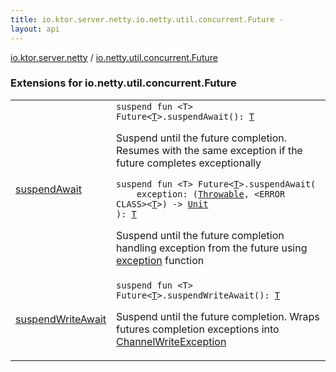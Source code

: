 ```yaml
---
title: io.ktor.server.netty.io.netty.util.concurrent.Future - 
layout: api
---
```


<div class='api-docs-breadcrumbs'><a href="../index.html">io.ktor.server.netty</a> / <a href="./index.html">io.netty.util.concurrent.Future</a></div>

### Extensions for io.netty.util.concurrent.Future

<table class="api-docs-table">
<tbody>
<tr>
<td markdown="1">

<a href="suspend-await.html">suspendAwait</a>


</td>
<td markdown="1">
<div class="signature"><code><span class="keyword">suspend</span> <span class="keyword">fun </span><span class="symbol">&lt;</span><span class="identifier">T</span><span class="symbol">&gt;</span> <span class="identifier">Future</span><span class="symbol">&lt;</span><a href="suspend-await.html#T"><span class="identifier">T</span></a><span class="symbol">&gt;</span><span class="symbol">.</span><span class="identifier">suspendAwait</span><span class="symbol">(</span><span class="symbol">)</span><span class="symbol">: </span><a href="suspend-await.html#T"><span class="identifier">T</span></a></code></div>

Suspend until the future completion.
Resumes with the same exception if the future completes exceptionally

<div class="signature"><code><span class="keyword">suspend</span> <span class="keyword">fun </span><span class="symbol">&lt;</span><span class="identifier">T</span><span class="symbol">&gt;</span> <span class="identifier">Future</span><span class="symbol">&lt;</span><a href="suspend-await.html#T"><span class="identifier">T</span></a><span class="symbol">&gt;</span><span class="symbol">.</span><span class="identifier">suspendAwait</span><span class="symbol">(</span><br/>&nbsp;&nbsp;&nbsp;&nbsp;<span class="parameterName" id="io.ktor.server.netty$suspendAwait(io.netty.util.concurrent.Future((io.ktor.server.netty.suspendAwait.T)), kotlin.Function2((kotlin.Throwable, ((io.ktor.server.netty.suspendAwait.T)), kotlin.Unit)))/exception">exception</span><span class="symbol">:</span>&nbsp;<span class="symbol">(</span><a href="https://kotlinlang.org/api/latest/jvm/stdlib/kotlin/-throwable/index.html"><span class="identifier">Throwable</span></a><span class="symbol">,</span>&nbsp;<span class="identifier">&lt;ERROR CLASS&gt;</span><span class="symbol">&lt;</span><a href="suspend-await.html#T"><span class="identifier">T</span></a><span class="symbol">&gt;</span><span class="symbol">)</span>&nbsp;<span class="symbol">-&gt;</span>&nbsp;<a href="https://kotlinlang.org/api/latest/jvm/stdlib/kotlin/-unit/index.html"><span class="identifier">Unit</span></a><br/><span class="symbol">)</span><span class="symbol">: </span><a href="suspend-await.html#T"><span class="identifier">T</span></a></code></div>

Suspend until the future completion handling exception from the future using <a href="suspend-await.html#io.ktor.server.netty$suspendAwait(io.netty.util.concurrent.Future((io.ktor.server.netty.suspendAwait.T)), kotlin.Function2((kotlin.Throwable, ((io.ktor.server.netty.suspendAwait.T)), kotlin.Unit)))/exception">exception</a> function


</td>
</tr>
<tr>
<td markdown="1">

<a href="suspend-write-await.html">suspendWriteAwait</a>


</td>
<td markdown="1">
<div class="signature"><code><span class="keyword">suspend</span> <span class="keyword">fun </span><span class="symbol">&lt;</span><span class="identifier">T</span><span class="symbol">&gt;</span> <span class="identifier">Future</span><span class="symbol">&lt;</span><a href="suspend-write-await.html#T"><span class="identifier">T</span></a><span class="symbol">&gt;</span><span class="symbol">.</span><span class="identifier">suspendWriteAwait</span><span class="symbol">(</span><span class="symbol">)</span><span class="symbol">: </span><a href="suspend-write-await.html#T"><span class="identifier">T</span></a></code></div>

Suspend until the future completion.
Wraps futures completion exceptions into <a href="../../io.ktor.util.cio/-channel-write-exception/index.html">ChannelWriteException</a>


</td>
</tr>
</tbody>
</table>
